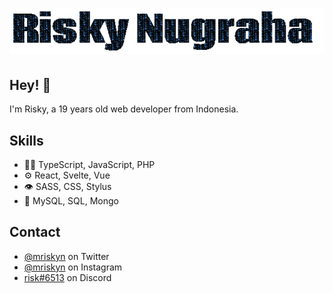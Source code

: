 <h1 align="center">
  <img src="https://raw.githubusercontent.com/mriskyn/mriskyn/master/name-gif.gif" alt="Risky Nugraha" />
</h1>

## Hey! 👋
I'm Risky, a 19 years old web developer from Indonesia.

## Skills
- 👨‍💻 TypeScript, JavaScript, PHP
- ⚙️ React, Svelte, Vue
- 👁️ SASS, CSS, Stylus
- 💽 MySQL, SQL, Mongo

## Contact
- [@mriskyn](https://twitter.com/mriskyn) on Twitter
- [@mriskyn](https://instagram.com/mriskyn) on Instagram
- [risk#6513](./) on Discord
